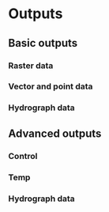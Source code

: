 # Outputs

## Basic outputs

### Raster data

### Vector and point data

### Hydrograph data

## Advanced outputs

### Control

### Temp

### Hydrograph data

